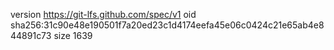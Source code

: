 version https://git-lfs.github.com/spec/v1
oid sha256:31c90e48e190501f7a20ed23c1d4174eefa45e06c0424c21e65ab4e844891c73
size 1639
